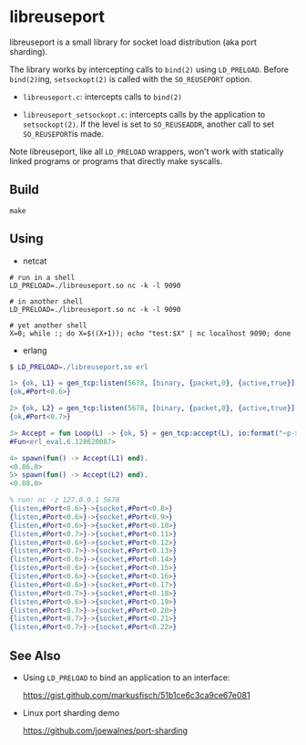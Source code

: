 libreuseport
============

libreuseport is a small library for socket load distribution (aka port
sharding).

The library works by intercepting calls to `bind(2)` using
`LD_PRELOAD`. Before `bind(2)`ing, `setsockopt(2)` is called with the
`SO_REUSEPORT` option.

* `libreuseport.c`: intercepts calls to `bind(2)`

* `libreuseport_setsockopt.c`: intercepts calls by the application to
 `setsockopt(2)`. If the level is set to `SO_REUSEADDR`, another call to
  set `SO_REUSEPORT`is made.

Note libreuseport, like all `LD_PRELOAD` wrappers, won't work with
statically linked programs or programs that directly make syscalls.

Build
-----

~~~
make
~~~

Using
-----

* netcat

~~~
# run in a shell
LD_PRELOAD=./libreuseport.so nc -k -l 9090

# in another shell
LD_PRELOAD=./libreuseport.so nc -k -l 9090

# yet another shell
X=0; while :; do X=$((X+1)); echo "test:$X" | nc localhost 9090; done
~~~

* erlang

~~~ erlang
$ LD_PRELOAD=./libreuseport.so erl

1> {ok, L1} = gen_tcp:listen(5678, [binary, {packet,0}, {active,true}]).
{ok,#Port<0.6>}

2> {ok, L2} = gen_tcp:listen(5678, [binary, {packet,0}, {active,true}]).
{ok,#Port<0.7>}

3> Accept = fun Loop(L) -> {ok, S} = gen_tcp:accept(L), io:format("~p->~p~n", [{listen, L}, {socket, S}]), gen_tcp:close(S), Loop(L) end.
#Fun<erl_eval.6.128620087>

4> spawn(fun() -> Accept(L1) end).
<0.86.0>
5> spawn(fun() -> Accept(L2) end).
<0.88.0>

% run: nc -z 127.0.0.1 5678
{listen,#Port<0.6>}->{socket,#Port<0.8>}
{listen,#Port<0.6>}->{socket,#Port<0.9>}
{listen,#Port<0.6>}->{socket,#Port<0.10>}
{listen,#Port<0.7>}->{socket,#Port<0.11>}
{listen,#Port<0.6>}->{socket,#Port<0.12>}
{listen,#Port<0.7>}->{socket,#Port<0.13>}
{listen,#Port<0.6>}->{socket,#Port<0.14>}
{listen,#Port<0.6>}->{socket,#Port<0.15>}
{listen,#Port<0.6>}->{socket,#Port<0.16>}
{listen,#Port<0.6>}->{socket,#Port<0.17>}
{listen,#Port<0.7>}->{socket,#Port<0.18>}
{listen,#Port<0.6>}->{socket,#Port<0.19>}
{listen,#Port<0.7>}->{socket,#Port<0.20>}
{listen,#Port<0.7>}->{socket,#Port<0.21>}
{listen,#Port<0.7>}->{socket,#Port<0.22>}
~~~

See Also
--------

* Using `LD_PRELOAD` to bind an application to an interface:

    https://gist.github.com/markusfisch/51b1ce6c3ca9ce67e081

* Linux port sharding demo

    https://github.com/joewalnes/port-sharding
